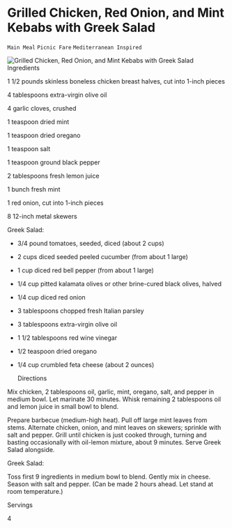 # Grilled Chicken, Red Onion, and Mint Kebabs with Greek Salad

`Main Meal` `Picnic Fare` `Mediterranean Inspired`

 ![Grilled Chicken, Red Onion, and Mint Kebabs with Greek Salad](http://www.epicurious.com/images/recipesmenus/2001/2001_july/105308_116.jpg)   Ingredients  

  1 1/2 pounds skinless boneless chicken breast halves, cut into 1-inch pieces

4 tablespoons extra-virgin olive oil

4 garlic cloves, crushed

1 teaspoon dried mint

1 teaspoon dried oregano

1 teaspoon salt

1 teaspoon ground black pepper

2 tablespoons fresh lemon juice

1 bunch fresh mint

1 red onion, cut into 1-inch pieces

8 12-inch metal skewers

Greek Salad:

 * 3/4 pound tomatoes, seeded, diced (about 2 cups)

 * 2 cups diced seeded peeled cucumber (from about 1 large)

 * 1 cup diced red bell pepper (from about 1 large)

 * 1/4 cup pitted kalamata olives or other brine-cured black olives, halved

 * 1/4 cup diced red onion

 * 3 tablespoons chopped fresh Italian parsley

 * 3 tablespoons extra-virgin olive oil

 * 1 1/2 tablespoons red wine vinegar

 * 1/2 teaspoon dried oregano

 * 1/4 cup crumbled feta cheese (about 2 ounces)

  

   Directions  

  Mix chicken, 2 tablespoons oil, garlic, mint, oregano, salt, and pepper in medium bowl. Let marinate 30 minutes. Whisk remaining 2 tablespoons oil and lemon juice in small bowl to blend.

Prepare barbecue (medium-high heat). Pull off large mint leaves from stems. Alternate chicken, onion, and mint leaves on skewers; sprinkle with salt and pepper. Grill until chicken is just cooked through, turning and basting occasionally with oil-lemon mixture, about 9 minutes. Serve Greek Salad alongside. 

Greek Salad:

Toss first 9 ingredients in medium bowl to blend. Gently mix in cheese. Season with salt and pepper. (Can be made 2 hours ahead. Let stand at room temperature.)

  

   Servings  

  4  

 
